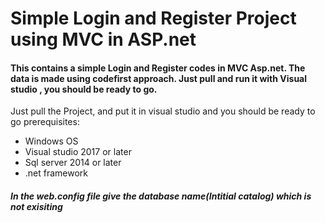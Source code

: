 # Simple Login and Register Project using MVC in ASP.net
#### This contains a simple Login and Register codes in MVC Asp.net. The data is made using codefirst approach. Just pull and run it with Visual studio , you should be ready to go.
Just pull the Project, and put it in visual studio and you should be ready to go
prerequisites: 
* Windows OS
* Visual studio 2017 or later
* Sql server 2014 or later
* .net framework 

##### In the web.config file give the database name(Intitial catalog) which is not exisiting
